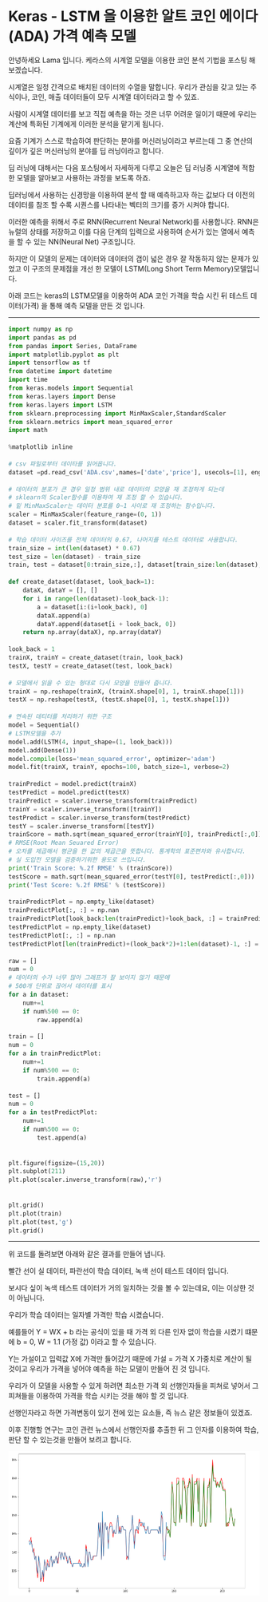 # Keras - LSTM 을 이용한 알트 코인 에이다 (ADA) 가격 예측 모델

안녕하세요 Lama 입니다.
케라스의 시계열 모델을 이용한 코인 분석 기법을 포스팅 해 보겠습니다.

시계열은 일정 간격으로 배치된 데이터의 수열을 말합니다. 우리가 관심을 갖고 있는 주식이나, 코인, 매출 데이터들이 모두 시계열 데이터라고 할 수 있죠.

사람이 시계열 데이터를 보고 직접 예측을 하는 것은 너무 어려운 일이기 때문에 우리는 계산에 특화된 기계에게 이러한 분석을 맡기게 됩니다.

요즘 기계가 스스로 학습하여 판단하는 분야를 머신러닝이라고 부르는데 그 중 연산의 깊이가 깊은 머신러닝의 분야를 딥 러닝이라고 합니다.

딥 러닝에 대해서는 다음 포스팅에서 자세하게 다루고 오늘은 딥 러닝중 시계열에 적합한 모델을 알아보고 사용하는 과정을 보도록 하죠.

딥러닝에서 사용하는 신경망을 이용하여 분석 할 때 예측하고자 하는 값보다 더 이전의 데이터를 참조 할 수록 시퀀스를 나타내는 벡터의 크기를 증가 시켜야 합니다. 

이러한 예측을 위해서 주로  RNN(Recurrent Neural Network)를 사용합니다. RNN은 뉴럴의 상태를 저장하고 이를 다음 단계의 입력으로 사용하여 순서가 있는 열에서 예측을 할 수 있는 NN(Neural Net) 구조입니다. 

하지만 이 모델의 문제는 데이터와 데이터의 갭이 넓은 경우 잘 작동하지 않는 문제가 있었고 이 구조의 문제점을 개선 한 모델이 LSTM(Long Short Term Memory)모델입니다. 

아래 코드는 keras의 LSTM모델을 이용하여 ADA 코인 가격을 학습 시킨 뒤 테스트 데이터(가격) 을 통해 예측 모델을 만든 것 입니다.

---

```python
import numpy as np
import pandas as pd
from pandas import Series, DataFrame
import matplotlib.pyplot as plt
import tensorflow as tf
from datetime import datetime
import time
from keras.models import Sequential
from keras.layers import Dense
from keras.layers import LSTM
from sklearn.preprocessing import MinMaxScaler,StandardScaler
from sklearn.metrics import mean_squared_error
import math

%matplotlib inline
 
# csv 파일로부터 데이타를 읽어옵니다.
dataset =pd.read_csv('ADA.csv',names=['date','price'], usecols=[1], engine='python', skipfooter=3)
 
# 데이터의 분포가 큰 경우 일정 범위 내로 데이터의 모양을 재 조정하게 되는데 
# sklearn의 Scaler함수를 이용하여 재 조정 할 수 있습니다.
# 밑 MinMaxScaler는 데이터 분포를 0~1 사이로 재 조정하는 함수입니다.
scaler = MinMaxScaler(feature_range=(0, 1))
dataset = scaler.fit_transform(dataset)
 
# 학습 데이터 사이즈를 전체 데이터의 0.67, 나머지를 테스트 데이터로 사용합니다.
train_size = int(len(dataset) * 0.67)
test_size = len(dataset) - train_size
train, test = dataset[0:train_size,:], dataset[train_size:len(dataset),:]
 
def create_dataset(dataset, look_back=1):
    dataX, dataY = [], []
    for i in range(len(dataset)-look_back-1):
        a = dataset[i:(i+look_back), 0]
        dataX.append(a)
        dataY.append(dataset[i + look_back, 0])
    return np.array(dataX), np.array(dataY)
 
look_back = 1
trainX, trainY = create_dataset(train, look_back)
testX, testY = create_dataset(test, look_back)
 
# 모델에서 읽을 수 있는 형대로 다시 모양을 만들어 줍니다.
trainX = np.reshape(trainX, (trainX.shape[0], 1, trainX.shape[1]))
testX = np.reshape(testX, (testX.shape[0], 1, testX.shape[1]))
 
# 연속된 데티터를 처리하기 위한 구조
model = Sequential()
# LSTM모델을 추가
model.add(LSTM(4, input_shape=(1, look_back)))
model.add(Dense(1))
model.compile(loss='mean_squared_error', optimizer='adam')
model.fit(trainX, trainY, epochs=100, batch_size=1, verbose=2)
 
trainPredict = model.predict(trainX)
testPredict = model.predict(testX)
trainPredict = scaler.inverse_transform(trainPredict)
trainY = scaler.inverse_transform([trainY])
testPredict = scaler.inverse_transform(testPredict)
testY = scaler.inverse_transform([testY])
trainScore = math.sqrt(mean_squared_error(trainY[0], trainPredict[:,0]))
# RMSE(Root Mean Seuared Error)
# 오차를 제곱해서 평균을 한 값의 제곱근을 뜻합니다. 통계학의 표준편차와 유사합니다.
# 실 도입전 모델을 검증하기위한 용도로 쓰입니다.
print('Train Score: %.2f RMSE' % (trainScore))
testScore = math.sqrt(mean_squared_error(testY[0], testPredict[:,0]))
print('Test Score: %.2f RMSE' % (testScore))
 
trainPredictPlot = np.empty_like(dataset)
trainPredictPlot[:, :] = np.nan
trainPredictPlot[look_back:len(trainPredict)+look_back, :] = trainPredict
testPredictPlot = np.empty_like(dataset)
testPredictPlot[:, :] = np.nan
testPredictPlot[len(trainPredict)+(look_back*2)+1:len(dataset)-1, :] = testPredict
 
raw = []
num = 0
# 데이터의 수가 너무 많아 그래프가 잘 보이지 않기 때문에
# 500개 단위로 끊어서 데이터를 표시
for a in dataset:
    num+=1
    if num%500 == 0:
        raw.append(a)
        
train = []
num = 0
for a in trainPredictPlot:
    num+=1
    if num%500 == 0:
        train.append(a)
        
test = []
num = 0
for a in testPredictPlot:
    num+=1
    if num%500 == 0:
        test.append(a)
 
 
plt.figure(figsize=(15,20))
plt.subplot(211)
plt.plot(scaler.inverse_transform(raw),'r')
 
 
plt.grid()
plt.plot(train)
plt.plot(test,'g')
plt.grid()
```

---

위 코드를 돌려보면 아래와 같은 결과를 만들어 냅니다.


빨간 선이 실 데이터, 파란선이 학습 데이터, 녹색 선이 테스트 데이터 입니다.


보시다 싶이 녹색 테스트 데이터가 거의 일치하는 것을 볼 수 있는데요, 이는 이상한 것이 아닙니다.


우리가 학습 데이터는 일자별 가격만 학습 시켰습니다.


예를들어 Y = WX + b 라는 공식이 있을 때 가격 외 다른 인자 없이 학습을 시켰기 떄문에 b = 0, W = 1.1 (가정 값) 이라고 할 수 있습니다.


Y는 가설이고 입력값 X에 가격만 들어갔기 때문에 가설 = 가격 X 가중치로 계산이 될 것이고 우리가 가격을 넣어야 예측을 하는 모델이 만들어 진 것 입니다.


우리가 이 모델을 사용할 수 있게 하려면 최소한 가격 외 선행인자들을 피쳐로 넣어서 그 피쳐들을 이용하여 가격을 학습 시키는 것을 해야 할 것 입니다. 


선행인자라고 하면 가격변동이 있기 전에 있는 요소들, 즉 뉴스 같은 정보들이 있겠죠.


이후 진행할 연구는 코인 관련 뉴스에서 선행인자를 추출한 뒤 그 인자를 이용하여 학습, 판단 할 수 있는것을 만들어 보려고 합니다.

![screensh](./asset/chart1.png)